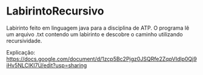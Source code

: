# LabirintoRecursivo
Labirinto feito em linguagem java para a disciplina de ATP. 
O programa lê um arquivo .txt contendo um labirinto e descobre o caminho utilizando recursividade.


Explicação: https://docs.google.com/document/d/1zcp5Bc2Pjgz0JSQRfe2ZqpVIdlp0Qj9iHv5NLCIKI7U/edit?usp=sharing
